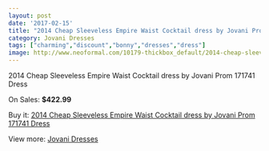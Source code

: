 ```yaml
---
layout: post
date: '2017-02-15'
title: "2014 Cheap Sleeveless Empire Waist Cocktail dress by Jovani Prom 171741 Dress"
category: Jovani Dresses
tags: ["charming","discount","bonny","dresses","dress"]
image: http://www.neoformal.com/10179-thickbox_default/2014-cheap-sleeveless-empire-waist-cocktail-dress-by-jovani-prom-171741-dress.jpg
---
```

2014 Cheap Sleeveless Empire Waist Cocktail dress by Jovani Prom 171741 Dress

On Sales: **$422.99**
<a href="https://www.neoformal.com/en/jovani-dresses-2014/3525-2014-cheap-sleeveless-empire-waist-cocktail-dress-by-jovani-prom-171741-dress.html"><amp-img layout="responsive" width="600" height="600" src="//www.neoformal.com/10179-thickbox_default/2014-cheap-sleeveless-empire-waist-cocktail-dress-by-jovani-prom-171741-dress.jpg" alt="2014 Cheap Sleeveless Empire Waist Cocktail dress by Jovani Prom 171741 Dress 0" /></a>
<a href="https://www.neoformal.com/en/jovani-dresses-2014/3525-2014-cheap-sleeveless-empire-waist-cocktail-dress-by-jovani-prom-171741-dress.html"><amp-img layout="responsive" width="600" height="600" src="//www.neoformal.com/10180-thickbox_default/2014-cheap-sleeveless-empire-waist-cocktail-dress-by-jovani-prom-171741-dress.jpg" alt="2014 Cheap Sleeveless Empire Waist Cocktail dress by Jovani Prom 171741 Dress 1" /></a>

Buy it: [2014 Cheap Sleeveless Empire Waist Cocktail dress by Jovani Prom 171741 Dress](https://www.neoformal.com/en/jovani-dresses-2014/3525-2014-cheap-sleeveless-empire-waist-cocktail-dress-by-jovani-prom-171741-dress.html "2014 Cheap Sleeveless Empire Waist Cocktail dress by Jovani Prom 171741 Dress")

View more: [Jovani Dresses](https://www.neoformal.com/en/48-jovani-dresses-2014 "Jovani Dresses")